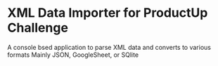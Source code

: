 # XML Data Importer for ProductUp Challenge
A console bsed application to parse XML data and converts to various formats Mainly JSON, GoogleSheet, or SQlite
